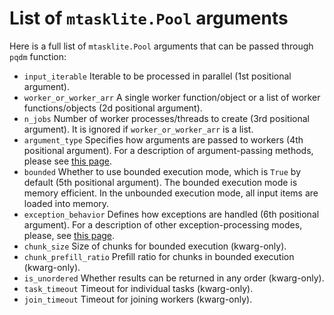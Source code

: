 # List of `mtasklite.Pool` arguments 

Here is a full list of `mtasklite.Pool` arguments that can be passed through `pqdm` function:

* `input_iterable` Iterable to be processed in parallel (1st positional argument).
* `worker_or_worker_arr` A single worker function/object or a list of worker functions/objects (2d positional argument).
* `n_jobs` Number of worker processes/threads to create (3rd positional argument). It is ignored if `worker_or_worker_arr` is a list.
* `argument_type` Specifies how arguments are passed to workers (4th positional argument). For a description of argument-passing methods, please see [this page](docs/argument_passing.md).
* `bounded` Whether to use bounded execution mode, which is `True` by default (5th  positional argument). The bounded execution mode is memory efficient.  In the unbounded execution mode, all input items are loaded into memory.
* `exception_behavior` Defines how exceptions are handled (6th  positional argument). For a description of other exception-processing modes, please, see [this page](docs/exception_processing.md).
* `chunk_size` Size of chunks for bounded execution (kwarg-only).
* `chunk_prefill_ratio` Prefill ratio for chunks in bounded execution (kwarg-only).
* `is_unordered` Whether results can be returned in any order (kwarg-only).
* `task_timeout` Timeout for individual tasks (kwarg-only).
* `join_timeout` Timeout for joining workers (kwarg-only).
